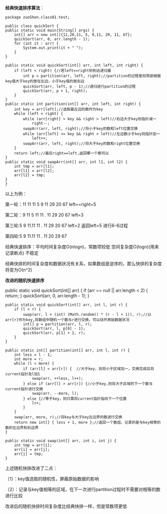 **经典快速排序算法**：

	package zuoShen.class01.test;

	public class quickSort {
    public static void main(String[] args) {
        int[] arr = new int[]{11,20,11, 5, 9,11, 29, 11, 67};
        quickSort(arr, 0, arr.length - 1);
        for (int it : arr) {
            System.out.print(it + " ");
        }
    }

    public static void quickSort(int[] arr, int left, int right) {
        if (left < right) {//若left==right则到达递归基
            int p = partition(arr, left, right);//partition的过程是将局部根据key值大于key的放在左边，小于key值的放右边
            quickSort(arr, left, p - 1);//递归进行partition的过程
            quickSort(arr, p + 1, right);
        }
    }
    public static int partition(int[] arr, int left, int right) {
        int key = arr[left];//选取最左边的数作为key
        while (left < right) {
            while (arr[right] > key && right > left)//右边大于key则指针减一
                right--;
            swapArr(arr, left, right);//将小于key的数和left位置交换
            while (arr[left] <= key && right > left)//左边数小于key则指针加一
                left++;
            swapArr(arr, left, right);//将大于key的数和right位置交换
        }
        return left;//最后right==left,返回哪一个都可以
    }
	public static void swapArr(int[] arr, int l1, int l2) {
        int tmp = arr[l1];
        arr[l1] = arr[l2];
        arr[l2] = tmp;
    }
	}
以上为例：

第一轮：11 11 11 5 9 11 29 20 67 left==right=5

第二轮：9 11 5 11 11 . 11 29 20 67 left=3

第三轮:5 9 11.11 11 . 11 29 20 67 left=2 返回left=5 进行6-8过程

第四轮:5 9 11.11 11 . 11 20 29 67

经典快速排序：平均时间复杂度O(nlogn)，常数项较低 空间复杂度O(logn)(用来记录断点) 不稳定

经典快排的时间复杂度和数据状况有关系，如果数组是逆序的，那么快排的复杂度将变为O(n^2)


**改进的随机快速排序**

public static void quickSort(int[] arr) {
		if (arr == null || arr.length < 2) {
			return;
		}
		quickSort(arr, 0, arr.length - 1);
	}

	public static void quickSort(int[] arr, int l, int r) {
		if (l < r) {
			swap(arr, l + (int) (Math.random() * (r - l + 1)), r);//以arr[r]作为key,将数组中随机一个数与r进行交换，可以绕开原始数据状况
			int[] p = partition(arr, l, r);
			quickSort(arr, l, p[0] - 1);
			quickSort(arr, p[1] + 1, r);
		}
	}

	public static int[] partition(int[] arr, int l, int r) {
		int less = l - 1;
		int more = r;
		while (l < more) {
			if (arr[l] < arr[r]) {  //大于key，则将小于区域加一，交换完成后将current指针及l加1
				swap(arr, ++less, l++);
			} else if (arr[l] > arr[r]) {//小于key,则将大于区域的下一个数与current指针进行交换
				swap(arr, --more, l);
			} else {//等于key，则只需将current指针指向下一个位置
				l++;
			}
		}
		swap(arr, more, r);//将key与大于key左边界的数进行交换
		return new int[] { less + 1, more };//返回一个数组，记录的是与key相等的数的左边界和右边界
	}

	public static void swap(int[] arr, int i, int j) {
		int tmp = arr[i];
		arr[i] = arr[j];
		arr[j] = tmp;
	}
上述随机快排改进了二点：

（1）：key值选取的随机性，屏蔽原始数据的影响

（2）：记录与key值相等的区域，在下一次进行partition过程时不需要对相等的数进行比较

改进后的随机快排时间复杂度比经典快排一样，但是常数项更低